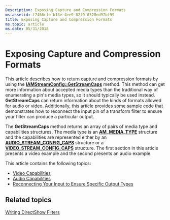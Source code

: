```yaml
---
Description: Exposing Capture and Compression Formats
ms.assetid: f7466cfe-b13e-4ee9-82f9-0528ed97bf99
title: Exposing Capture and Compression Formats
ms.topic: article
ms.date: 05/31/2018
---
```


# Exposing Capture and Compression Formats

This article describes how to return capture and compression formats by using the [**IAMStreamConfig::GetStreamCaps**](/windows/desktop/api/Strmif/nf-strmif-iamstreamconfig-getstreamcaps) method. This method can get more information about accepted media types than the traditional way of enumerating a pin's media types, so it should typically be used instead. **GetStreamCaps** can return information about the kinds of formats allowed for audio or video. Additionally, this article provides some sample code that demonstrates how to reconnect the input pin of a transform filter to ensure your filter can produce a particular output.

The **GetStreamCaps** method returns an array of pairs of media type and capabilities structures. The media type is an [**AM\_MEDIA\_TYPE**](/windows/win32/api/strmif/ns-strmif-am_media_type) structure and the capabilities are represented either by an [**AUDIO\_STREAM\_CONFIG\_CAPS**](/windows/win32/api/strmif/ns-strmif-audio_stream_config_caps) structure or a [**VIDEO\_STREAM\_CONFIG\_CAPS**](/windows/win32/api/strmif/ns-strmif-video_stream_config_caps) structure. The first section in this article presents a video example and the second presents an audio example.

This article contains the following topics:

-   [Video Capabilities](video-capabilities.md)
-   [Audio Capabilities](audio-capabilities.md)
-   [Reconnecting Your Input to Ensure Specific Output Types](reconnecting-your-input-to-ensure-specific-output-types.md)

## Related topics

<dl> <dt>

[Writing DirectShow Filters](writing-directshow-filters.md)
</dt> </dl>

 

 



